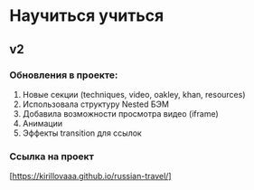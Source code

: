 # Научиться учиться

## v2

### Обновления в проекте:

1. Новые секции (techniques, video, oakley, khan, resources)
2. Использовала структуру Nested БЭМ
3. Добавила возможности просмотра видео (iframe)
4. Анимации
5. Эффекты transition для ссылок

### Ссылка на проект

[https://kirillovaaa.github.io/russian-travel/]
